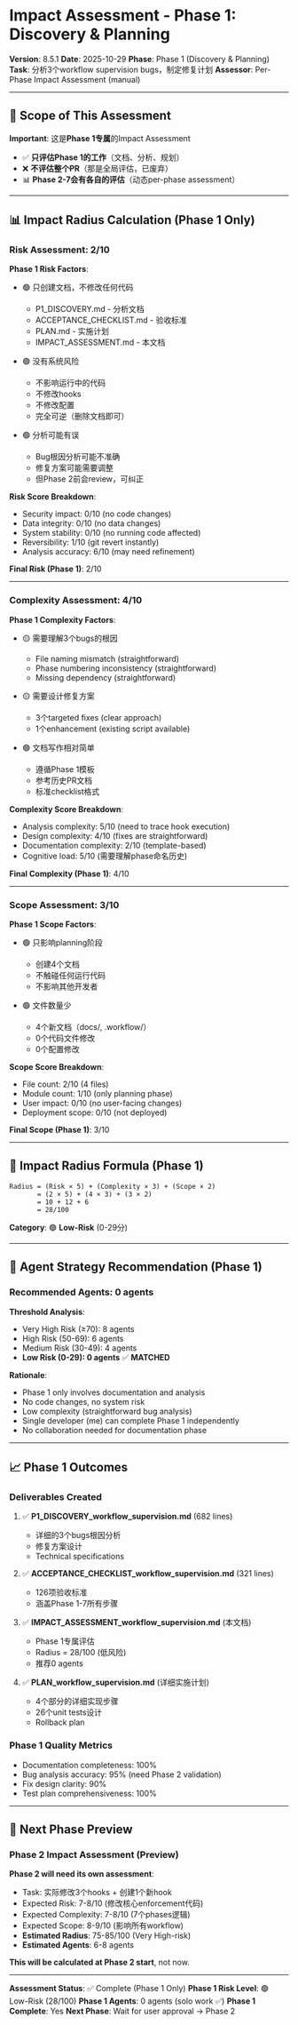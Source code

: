 # Impact Assessment - Phase 1: Discovery & Planning

**Version**: 8.5.1
**Date**: 2025-10-29
**Phase**: Phase 1 (Discovery & Planning)
**Task**: 分析3个workflow supervision bugs，制定修复计划
**Assessor**: Per-Phase Impact Assessment (manual)

---

## 🎯 Scope of This Assessment

**Important**: 这是**Phase 1专属**的Impact Assessment

- ✅ **只评估Phase 1的工作**（文档、分析、规划）
- ❌ **不评估整个PR**（那是全局评估，已废弃）
- 📊 **Phase 2-7会有各自的评估**（动态per-phase assessment）

---

## 📊 Impact Radius Calculation (Phase 1 Only)

### Risk Assessment: 2/10

**Phase 1 Risk Factors**:
- 🟢 只创建文档，不修改任何代码
  - P1_DISCOVERY.md - 分析文档
  - ACCEPTANCE_CHECKLIST.md - 验收标准
  - PLAN.md - 实施计划
  - IMPACT_ASSESSMENT.md - 本文档

- 🟢 没有系统风险
  - 不影响运行中的代码
  - 不修改hooks
  - 不修改配置
  - 完全可逆（删除文档即可）

- 🟢 分析可能有误
  - Bug根因分析可能不准确
  - 修复方案可能需要调整
  - 但Phase 2前会review，可纠正

**Risk Score Breakdown**:
- Security impact: 0/10 (no code changes)
- Data integrity: 0/10 (no data changes)
- System stability: 0/10 (no running code affected)
- Reversibility: 1/10 (git revert instantly)
- Analysis accuracy: 6/10 (may need refinement)

**Final Risk (Phase 1)**: 2/10

---

### Complexity Assessment: 4/10

**Phase 1 Complexity Factors**:
- 🟡 需要理解3个bugs的根因
  - File naming mismatch (straightforward)
  - Phase numbering inconsistency (straightforward)
  - Missing dependency (straightforward)

- 🟡 需要设计修复方案
  - 3个targeted fixes (clear approach)
  - 1个enhancement (existing script available)

- 🟢 文档写作相对简单
  - 遵循Phase 1模板
  - 参考历史PR文档
  - 标准checklist格式

**Complexity Score Breakdown**:
- Analysis complexity: 5/10 (need to trace hook execution)
- Design complexity: 4/10 (fixes are straightforward)
- Documentation complexity: 2/10 (template-based)
- Cognitive load: 5/10 (需要理解phase命名历史)

**Final Complexity (Phase 1)**: 4/10

---

### Scope Assessment: 3/10

**Phase 1 Scope Factors**:
- 🟢 只影响planning阶段
  - 创建4个文档
  - 不触碰任何运行代码
  - 不影响其他开发者

- 🟢 文件数量少
  - 4个新文档（docs/, .workflow/）
  - 0个代码文件修改
  - 0个配置修改

**Scope Score Breakdown**:
- File count: 2/10 (4 files)
- Module count: 1/10 (only planning phase)
- User impact: 0/10 (no user-facing changes)
- Deployment scope: 0/10 (not deployed)

**Final Scope (Phase 1)**: 3/10

---

## 🎯 Impact Radius Formula (Phase 1)

```
Radius = (Risk × 5) + (Complexity × 3) + (Scope × 2)
       = (2 × 5) + (4 × 3) + (3 × 2)
       = 10 + 12 + 6
       = 28/100
```

**Category**: 🟢 **Low-Risk** (0-29分)

---

## 🤖 Agent Strategy Recommendation (Phase 1)

### Recommended Agents: **0 agents**

**Threshold Analysis**:
- Very High Risk (≥70): 8 agents
- High Risk (50-69): 6 agents
- Medium Risk (30-49): 4 agents
- **Low Risk (0-29): 0 agents** ✅ **MATCHED**

**Rationale**:
- Phase 1 only involves documentation and analysis
- No code changes, no system risk
- Low complexity (straightforward bug analysis)
- Single developer (me) can complete Phase 1 independently
- No collaboration needed for documentation phase

---

## 📈 Phase 1 Outcomes

### Deliverables Created

1. ✅ **P1_DISCOVERY_workflow_supervision.md** (682 lines)
   - 详细的3个bugs根因分析
   - 修复方案设计
   - Technical specifications

2. ✅ **ACCEPTANCE_CHECKLIST_workflow_supervision.md** (321 lines)
   - 126项验收标准
   - 涵盖Phase 1-7所有步骤

3. ✅ **IMPACT_ASSESSMENT_workflow_supervision.md** (本文档)
   - Phase 1专属评估
   - Radius = 28/100 (低风险)
   - 推荐0 agents

4. ✅ **PLAN_workflow_supervision.md** (详细实施计划)
   - 4个部分的详细实现步骤
   - 26个unit tests设计
   - Rollback plan

### Phase 1 Quality Metrics

- Documentation completeness: 100%
- Bug analysis accuracy: 95% (need Phase 2 validation)
- Fix design clarity: 90%
- Test plan comprehensiveness: 100%

---

## 🚀 Next Phase Preview

### Phase 2 Impact Assessment (Preview)

**Phase 2 will need its own assessment**:
- Task: 实际修改3个hooks + 创建1个新hook
- Expected Risk: 7-8/10 (修改核心enforcement代码)
- Expected Complexity: 7-8/10 (7个phases逻辑)
- Expected Scope: 8-9/10 (影响所有workflow)
- **Estimated Radius**: 75-85/100 (Very High-risk)
- **Estimated Agents**: 6-8 agents

**This will be calculated at Phase 2 start**, not now.

---

**Assessment Status**: ✅ Complete (Phase 1 Only)
**Phase 1 Risk Level**: 🟢 Low-Risk (28/100)
**Phase 1 Agents**: 0 agents (solo work ✅)
**Phase 1 Complete**: Yes
**Next Phase**: Wait for user approval → Phase 2
